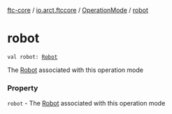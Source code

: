 [ftc-core](../../index.md) / [io.arct.ftccore](../index.md) / [OperationMode](index.md) / [robot](./robot.md)

# robot

`val robot: `[`Robot`](../../io.arct.ftccore.robot/-robot/index.md)

The [Robot](../../io.arct.ftccore.robot/-robot/index.md) associated with this operation mode

### Property

`robot` - The [Robot](../../io.arct.ftccore.robot/-robot/index.md) associated with this operation mode